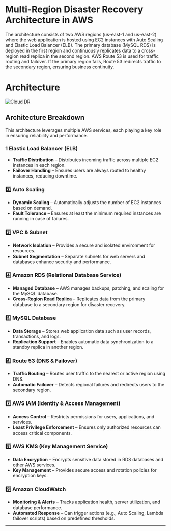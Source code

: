 # Multi-Region Disaster Recovery Architecture in AWS
The architecture consists of two AWS regions (us-east-1 and us-east-2) where the web application is hosted using EC2 instances with Auto Scaling and Elastic Load Balancer (ELB). The primary database (MySQL RDS) is deployed in the first region and continuously replicates data to a cross-region read replica in the second region.
AWS Route 53 is used for traffic routing and failover. If the primary region fails, Route 53 redirects traffic to the secondary region, ensuring business continuity.
# Architecture
![Cloud DR](https://github.com/user-attachments/assets/dc5c0616-be8e-49ce-9083-1409a3a52fb1)
## Architecture Breakdown
This architecture leverages multiple AWS services, each playing a key role in ensuring reliability and performance.

### **1️ Elastic Load Balancer (ELB)**
- **Traffic Distribution** – Distributes incoming traffic across multiple EC2 instances in each region.
- **Failover Handling** – Ensures users are always routed to healthy instances, reducing downtime.

### **2️⃣ Auto Scaling**
- **Dynamic Scaling** – Automatically adjusts the number of EC2 instances based on demand.
- **Fault Tolerance** – Ensures at least the minimum required instances are running in case of failures.

### **3️⃣ VPC & Subnet**
- **Network Isolation** – Provides a secure and isolated environment for resources.
- **Subnet Segmentation** – Separate subnets for web servers and databases enhance security and performance.

### **4️⃣ Amazon RDS (Relational Database Service)**
- **Managed Database** – AWS manages backups, patching, and scaling for the MySQL database.
- **Cross-Region Read Replica** – Replicates data from the primary database to a secondary region for disaster recovery.

### **5️⃣ MySQL Database**
- **Data Storage** – Stores web application data such as user records, transactions, and logs.
- **Replication Support** – Enables automatic data synchronization to a standby replica in another region.

### **6️⃣ Route 53 (DNS & Failover)**
- **Traffic Routing** – Routes user traffic to the nearest or active region using DNS.
- **Automatic Failover** – Detects regional failures and redirects users to the secondary region.

### **7️⃣ AWS IAM (Identity & Access Management)**
- **Access Control** – Restricts permissions for users, applications, and services.
- **Least Privilege Enforcement** – Ensures only authorized resources can access critical components.

### **8️⃣ AWS KMS (Key Management Service)**
- **Data Encryption** – Encrypts sensitive data stored in RDS databases and other AWS services.
- **Key Management** – Provides secure access and rotation policies for encryption keys.

### **9️⃣ Amazon CloudWatch**
- **Monitoring & Alerts** – Tracks application health, server utilization, and database performance.
- **Automated Response** – Can trigger actions (e.g., Auto Scaling, Lambda failover scripts) based on predefined thresholds.

---
